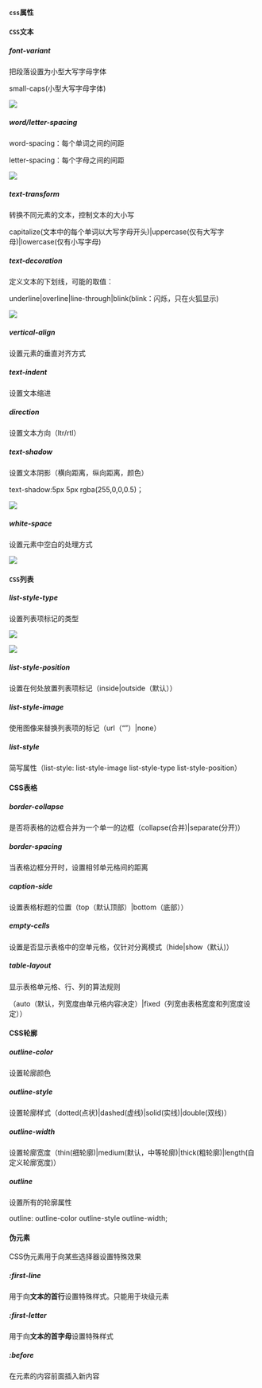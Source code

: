 #### `css`属性

#### `CSS`文本

##### font-variant

把段落设置为小型大写字母字体

small-caps(小型大写字母字体)

![](C:\Users\whichone\Desktop\前端学习笔记\html和css\image\font-variant.png)

##### word/letter-spacing

word-spacing：每个单词之间的间距

letter-spacing：每个字母之间的间距

![](C:\Users\whichone\Desktop\前端学习笔记\html和css\image\wordletter-spacing.png)

##### text-transform

转换不同元素的文本，控制文本的大小写

capitalize(文本中的每个单词以大写字母开头)|uppercase(仅有大写字母)|lowercase(仅有小写字母)

##### text-decoration

定义文本的下划线，可能的取值：

underline|overline|line-through|blink(blink：闪烁，只在火狐显示)

![](C:\Users\whichone\Desktop\前端学习笔记\html和css\image\text-decoration.png)

##### vertical-align

设置元素的垂直对齐方式

##### text-indent

设置文本缩进

##### direction

设置文本方向（ltr/rtl）

##### text-shadow

设置文本阴影（横向距离，纵向距离，颜色）

text-shadow:5px 5px rgba(255,0,0,0.5)；

![](C:\Users\whichone\Desktop\前端学习笔记\html和css\image\text-shadow.png)

##### white-space

设置元素中空白的处理方式

![](C:\Users\whichone\Desktop\前端学习笔记\html和css\image\white-space.png)

#### `CSS`列表

##### list-style-type

设置列表项标记的类型

![](C:\Users\whichone\Desktop\前端学习笔记\html和css\image\list-style-type.png)

![](C:\Users\whichone\Desktop\前端学习笔记\html和css\image\list-style-type-demo.png)

##### list-style-position

设置在何处放置列表项标记（inside|outside（默认））

##### list-style-image

使用图像来替换列表项的标记（url（“”）|none）

##### list-style

简写属性（list-style: list-style-image  list-style-type  list-style-position）

#### CSS表格

##### border-collapse

是否将表格的边框合并为一个单一的边框（collapse(合并)|separate(分开)）

##### border-spacing

当表格边框分开时，设置相邻单元格间的距离

##### caption-side

设置表格标题的位置（top（默认顶部）|bottom（底部））

##### empty-cells

设置是否显示表格中的空单元格，仅针对分离模式（hide|show（默认)）

##### table-layout

显示表格单元格、行、列的算法规则

（auto（默认，列宽度由单元格内容决定）|fixed（列宽由表格宽度和列宽度设定））

#### CSS轮廓

##### outline-color

设置轮廓颜色

##### outline-style

设置轮廓样式（dotted(点状)|dashed(虚线)|solid(实线)|double(双线)）

##### outline-width

设置轮廓宽度（thin(细轮廓)|medium(默认，中等轮廓)|thick(粗轮廓)|length(自定义轮廓宽度)）

##### outline

设置所有的轮廓属性

outline: outline-color outline-style outline-width;

#### 伪元素

CSS伪元素用于向某些选择器设置特殊效果

##### :first-line

用于向**文本的首行**设置特殊样式。只能用于块级元素

##### :first-letter

用于向**文本的首字母**设置特殊样式

##### :before

在元素的内容前面插入新内容